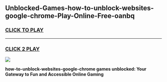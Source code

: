 
## Unblocked-Games-how-to-unblock-websites-google-chrome-Play-Online-Free-oanbq
<h3>
<a href="https://premium76.site?title=how-to-unblock-websites-google-chrome&ref=26A">CLICK TO PLAY</a></h3>
<hr>

<h3>
<a href="https://premium76.site?title=how-to-unblock-websites-google-chrome&ref=26A">CLICK 2 PLAY</a>
  
</h3>

<a href="https://premium76.site?title=how-to-unblock-websites-google-chrome&ref=26A"><img src="https://clearcache.store/games.png"></a>


**how-to-unblock-websites-google-chrome games unblocked: Your Gateway to Fun and Accessible Online Gaming**
